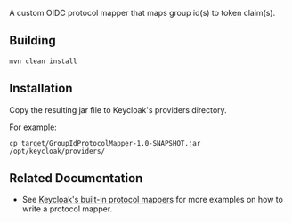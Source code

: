 A custom OIDC protocol mapper that maps group id(s) to token claim(s).

## Building

```
mvn clean install
```

## Installation

Copy the resulting jar file to Keycloak's providers directory.

For example:

```
cp target/GroupIdProtocolMapper-1.0-SNAPSHOT.jar /opt/keycloak/providers/
```

## Related Documentation

- See [Keycloak's built-in protocol mappers](https://github.com/keycloak/keycloak/tree/main/services/src/main/java/org/keycloak/protocol/oidc/mappers) for more examples on how to write a protocol mapper.
